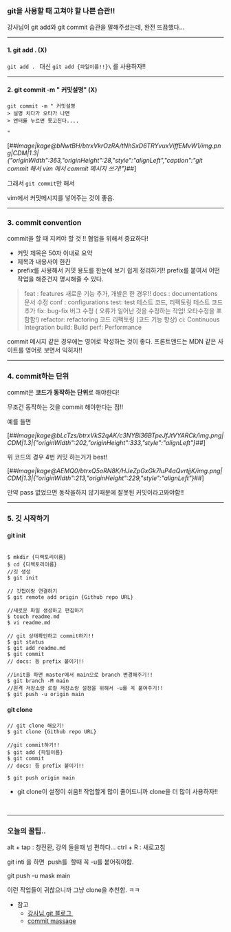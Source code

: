 ### git을 사용할 때 고쳐야 할 나쁜 습관!! 

강사님이 git add와 git commit 습관을 말해주셨는데, 완전 뜨끔했다...  
 
 * * *

#### 1. git add . (X) 

`git add . ` 대신 `git add {파일이름!!}\` 를 사용하자!! 

 * * *

#### 2. git commit -m " 커밋설명" (X) 

```
git commit -m " 커밋설명
> 설명 치다가 오타가 나면
> 엔터를 누르면 못고친다....

"
```

[##_Image|kage@bNwtBH/btrxVkrOzRA/tNhSxD6TRYvuxViffEMvW1/img.png|CDM|1.3|{"originWidth":363,"originHeight":28,"style":"alignLeft","caption":"git commit 해서 vim 에서 commit 메시지 쓰기!"}_##]

그래서 `git commit`만 해서 

vim에서 커밋메시지를 넣어주는 것이 좋음. 

 * * *

### 3. commit convention 

commit을 할 때 지켜야 할 것 !! 협업을 위해서 중요하다! 

* 커밋 제목은 50자 이내로 요약 
* 제목과 내용사이 한칸
* prefix를 사용해서 커밋 용도를 한눈에 보기 쉽게 정리하기!! prefix를 붙여서 어떤 작업을 해준건지 명시해줄 수 있다.

> feat : features 새로운 기능 추가, 개발은 한 경우!! 
> docs : documentations 문서 수정
> conf : configurations 
> test: test 테스트 코드, 리펙토링 테스트 코드 추가
> fix: bug-fix 버그 수정 ( 오류가 일어난 것을 수정하는 작업! 오타수정을 포함함!)
> refactor: refactoring 코드 리펙토링 (코드 기능 향상)
> ci: Continuous Integration 
> build: Build
> perf: Performance

commit 메시지 같은 경우에는 영어로 작성하는 것이 좋다. 프론트앤드는 MDN 같은 사이트를 영어로 보면서 익히자!! 

 * * *
 
 
 ### 4. commit하는 단위

commit은 **코드가 동작하는 단위**로 해야한다! 

무조건 동작하는 것을 commit 해야한다는 점!! 

예를 들면 

[##_Image|kage@bLcTzs/btrxVkS2qAK/c3NYBl36BTpeJfJtVYARCk/img.png|CDM|1.3|{"originWidth":202,"originHeight":333,"style":"alignLeft"}_##]

위 코드의 경우 4번 커밋 하는거가 best!


[##_Image|kage@AEMQ0/btrxQ5oRN8K/HJeZpGxGk7luP4aQvrtjjK/img.png|CDM|1.3|{"originWidth":213,"originHeight":229,"style":"alignLeft"}_##]

만약 pass 없었으면 동작을하지 않기때문에 잘못된 커밋이라고봐야함!!

  * * *
 
 
### 5. 깃 시작하기 

#### git init

``` shell 

$ mkdir {디렉토리이름}
$ cd {디렉토리이름}
//깃 생성
$ git init

// 깃헙이랑 연결하기 
$ git remote add origin {Github repo URL}

//새로운 파일 생성하고 편집하기  
$ touch readme.md
$ vi readme.md

// git 상태확인하고 commit하기!! 
$ git status
$ git add readme.md
$ git commit 
// docs: 등 prefix 붙이기!! 

//init을 하면 master에서 main으로 branch 변경해주기!! 
$ git branch -M main 
//원격 저장소랑 로컬 저장소랑 설정을 위해서 -u를 꼭 붙여주기!! 
$ git push -u origin main

```


#### git clone

```shell
// git clone 해오기!
$ git clone {Github repo URL}

//git commit하기!! 
$ git add {파일이름}
$ git commit 
// docs: 등 prefix 붙이기!! 

$ git push origin main

```

* git clone이 설정이 쉬움!!  작업할게 많이 줄어드니까 clone을 더 많이 사용하자!! 




 
 * * *
 
### 오늘의 꿀팁..

alt + tap : 창전환, 강의 들을때 넘 편하다... 
ctrl + R : 새로고침 


git inti 을 하면  push를  할때 꼭 -u를 붙어줘야함.

git push -u mask main

이런 작업들이 귀찮으니까 그냥 clone을 추천함. ㅋㅋ 



* 참고 
	* [ 강사님 git 블로그 ](https://ulgoon.github.io/2019/09/first-to-git/)
    * [commit massage](https://doublesprogramming.tistory.com/256) 
